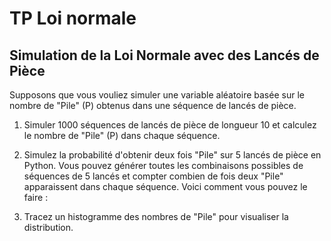 # TP Loi normale 

## Simulation de la Loi Normale avec des Lancés de Pièce 

Supposons que vous vouliez simuler une variable aléatoire basée sur le nombre de "Pile" (P) obtenus dans une séquence de lancés de pièce.

1. Simuler 1000 séquences de lancés de pièce de longueur 10 et calculez le nombre de "Pile" (P) dans chaque séquence. 

1. Simulez la probabilité d'obtenir deux fois "Pile" sur 5 lancés de pièce en Python. Vous pouvez générer toutes les combinaisons possibles de séquences de 5 lancés et compter combien de fois deux "Pile" apparaissent dans chaque séquence. Voici comment vous pouvez le faire :
   
1. Tracez un histogramme des nombres de "Pile" pour visualiser la distribution.
